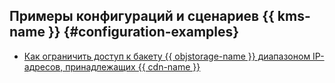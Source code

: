 ## Примеры конфигураций и сценариев {{ kms-name }} {#configuration-examples}

* [Как ограничить доступ к бакету {{ objstorage-name }} диапазоном IP-адресов, принадлежащих {{ cdn-name }}](permit-bucket-access-only-to-cdn-networks.md)

